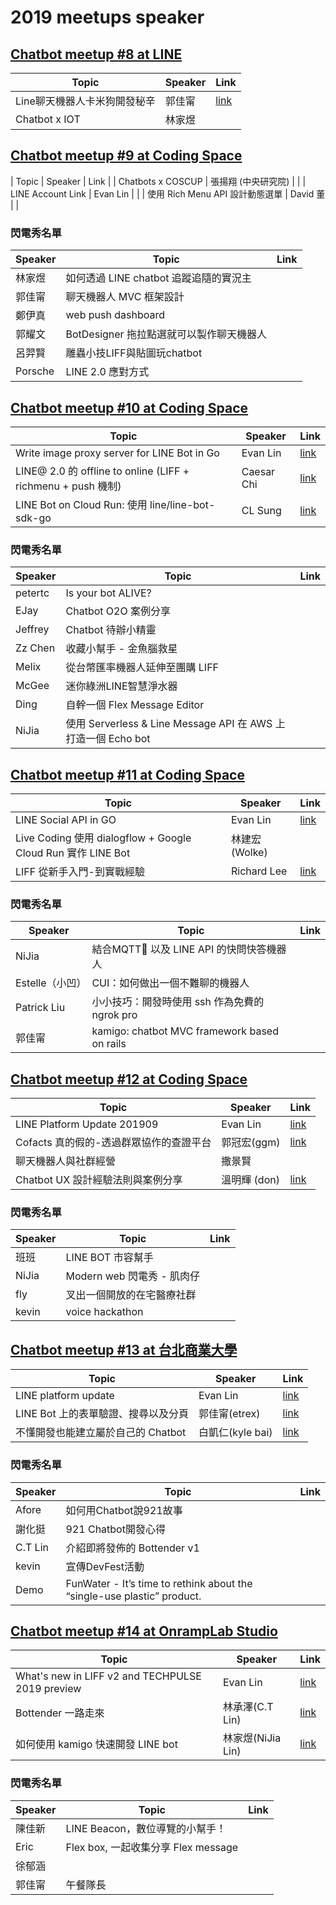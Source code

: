 # 2019 meetups speaker

## [Chatbot meetup #8 at LINE](https://chatbots.kktix.cc/events/meetup-008)

| Topic | Speaker | Link |
|-|-|-|
| Line聊天機器人卡米狗開發秘辛 | 郭佳甯 | [link](https://drive.google.com/file/d/1sITPUsHtZPQG3H-PVRMMDSv4gK9qt7Nj/view) |
| Chatbot x IOT | 林家煜 |  |

## [Chatbot meetup #9 at Coding Space](https://chatbots.kktix.cc/events/meetup-009)

| Topic | Speaker | Link |
| Chatbots x COSCUP | 張揚翔 (中央研究院) | |
| LINE Account Link | Evan Lin |  |
| 使用 Rich Menu API 設計動態選單 | David 董 |  |

### 閃電秀名單
| Speaker | Topic | Link |
|-|-|-|
| 林家煜 | 如何透過 LINE chatbot 追蹤追隨的實況主 |  |
| 郭佳甯 | 聊天機器人 MVC 框架設計 |  |
| 鄭伊真 | web push dashboard |  |
| 郭耀文 | BotDesigner 拖拉點選就可以製作聊天機器人 |  |
| 呂羿賢 | 雕蟲小技LIFF與貼圖玩chatbot |  |
| Porsche | LINE 2.0 應對方式 |  |


## [Chatbot meetup #10 at Coding Space](https://chatbots.kktix.cc/events/meetup-010)

| Topic | Speaker | Link |
|-|-|-|
| Write image proxy server for LINE Bot in Go    | Evan Lin         | [link](https://speakerdeck.com/line_developers/write-image-proxy-server-for-line-bot-in-go)         |
| LINE@ 2.0 的 offline to online (LIFF + richmenu + push 機制) | Caesar Chi | [link](https://www.slideshare.net/clonncd/line-20-offline-to-online) |
| LINE Bot on Cloud Run: 使用 line/line-bot-sdk-go | CL Sung | [link](https://speakerdeck.com/clsung/line-bot-sdk-go)    |

### 閃電秀名單
| Speaker | Topic | Link |
|-|-|-|
| petertc | Is your bot ALIVE? |  |
| EJay | Chatbot O2O 案例分享 |  |
| Jeffrey | Chatbot 待辦小精靈 |  |
| Zz Chen | 收藏小幫手 - 金魚腦救星 |  |
| Melix | 從台幣匯率機器人延伸至團購 LIFF |  |
| McGee | 迷你綠洲LINE智慧淨水器 |  |
| Ding | 自幹一個 Flex Message Editor |  |
| NiJia | 使用 Serverless & Line Message API 在 AWS 上打造一個 Echo bot |  |


## [Chatbot meetup #11 at Coding Space](https://chatbots.kktix.cc/events/meetup-011)

| Topic | Speaker | Link |
|-|-|-|
| LINE Social API in GO               | Evan Lin         | [link](https://speakerdeck.com/line_developers_tw/line-social-api-in-go)                    |
| Live Coding 使用 dialogflow + Google Cloud Run 實作 LINE Bot | 林建宏 (Wolke) | |
| LIFF 從新手入門-到實戰經驗 | Richard Lee | [link](https://docs.google.com/presentation/d/16aX1-h-jn7CreexoG-Gb-jvJ2ulh17p-9kMEIU1IcFo/edit#slide=id.p)             |


### 閃電秀名單
| Speaker | Topic | Link |
|-|-|-|
| NiJia | 結合MQTT 以及 LINE API 的快問快答機器人 |  |
| Estelle（小凹） | CUI：如何做出一個不難聊的機器人 |  |
| Patrick Liu | 小小技巧：開發時使用 ssh 作為免費的 ngrok pro |  |
| 郭佳甯 | kamigo: chatbot MVC framework based on rails |  |

## [Chatbot meetup #12 at Coding Space](https://chatbots.kktix.cc/events/meetup-012)

| Topic | Speaker | Link |
|-|-|-|
| LINE Platform Update 201909           | Evan Lin         | [link](https://speakerdeck.com/line_developers_tw/line-platform-update-201909)          |
| Cofacts 真的假的-透過群眾協作的查證平台 | 郭冠宏(ggm)    | [link](https://docs.google.com/presentation/d/1QS1Esc-kvPK2x-Ys1oS4ucWVQOOggcEUxbnj3V1vi_I/edit#slide=id.p) |
| 聊天機器人與社群經營 | 撒景賢 | |
| Chatbot UX 設計經驗法則與案例分享  | 溫明輝 (don) | [link](https://medium.com/uxerlab/13-heuristics-for-commercial-chatbot-ux-design-58c1aa191c77)           |


### 閃電秀名單
| Speaker | Topic | Link |
|-|-|-|
| 班班 | LINE BOT 市容幫手 |  |
| NiJia | Modern web 閃電秀 - 肌肉仔 |  |
| fly | 叉出一個開放的在宅醫療社群 |  |
| kevin | voice hackathon |  |

## [Chatbot meetup #13 at 台北商業大學](https://chatbots.kktix.cc/events/meetup-013)


| Topic | Speaker | Link |
|-|-|-|
| LINE platform update                | Evan Lin         | [link](https://speakerdeck.com/line_developers_tw/line-platform-update-201910)                                      |
| LINE Bot 上的表單驗證、搜尋以及分頁 | 郭佳甯(etrex)    | [link](https://docs.google.com/presentation/d/1MNCbVIsMoLAWtPjg22e1-_3PLA2OpyHKSAIvw53Vdsk/edit#slide=id.g654c56bcd3_0_5) |
| 不懂開發也能建立屬於自己的 Chatbot  | 白凱仁(kyle bai) | [link](https://speakerdeck.com/kairen/chatbot-as-a-service-on-container-kubernetes)                                       |


### 閃電秀名單
| Speaker | Topic | Link |
|-|-|-|
| Afore | 如何用Chatbot說921故事 |  |
| 謝化挺 | 921 Chatbot開發心得 |  |
| C.T Lin | 介紹即將發佈的 Bottender v1 |  |
| kevin | 宣傳DevFest活動 |  |
| Demo | FunWater - It’s time to rethink about the “single-use plastic” product. |  |


## [Chatbot meetup #14 at OnrampLab Studio](https://chatbots.kktix.cc/events/meetup-014)


| Topic | Speaker | Link |
|-|-|-|
| What's new in LIFF v2 and TECHPULSE 2019 preview  | Evan Lin         | [link](https://speakerdeck.com/line_developers_tw/whats-new-in-liff-v2-and-techpulse-2019-preview?slide=2&fbclid=IwAR1pS22ELVfWptEmvIwn7G35uGeefPO1g6ncMfPsD0ssr7IBB6T7Q_Hbc4Q)                                      |
| Bottender 一路走來 | 林承澤(C.T Lin)    | [link](https://drive.google.com/file/d/1yz38IWwolgv8AQPxIpuQBfNzSaKjGQVU/view?fbclid=IwAR2IHRd6ESvCnOCu-hleFvM-K1RTMT4l65ShoWB852XWhQ-wUj_ikegmnzw) |
| 如何使用 kamigo 快速開發 LINE bot  | 林家煜(NiJia Lin) | [link](https://www.slideshare.net/JiaYuLin6/kamigo-reviews-20191127-198374007?fbclid=IwAR1bkzmaOO5_tOBxNf9G5WVLboghJp6Mbl1G5wkOxPLk7RzOm707dNefd_M)                                       |
### 閃電秀名單
| Speaker | Topic | Link |
|-|-|-|
| 陳佳新 | LINE Beacon，數位導覽的小幫手！ |  |
| Eric | Flex box, 一起收集分享 Flex message |  |
| 徐郁涵 |   |  |
| 郭佳甯 | 午餐隊長 |  |
